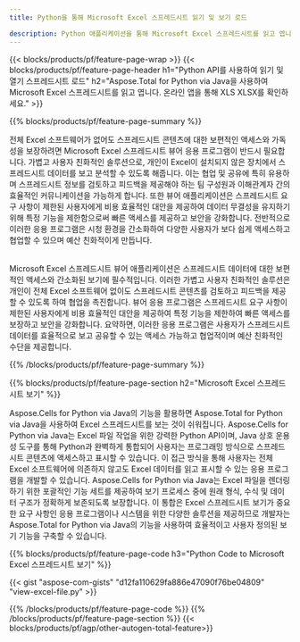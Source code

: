 ```yaml
---
title: Python을 통해 Microsoft Excel 스프레드시트 읽기 및 보기 로드 

description: Python 애플리케이션을 통해 Microsoft Excel 스프레드시트를 읽고 엽니다.
---
```


{{< blocks/products/pf/feature-page-wrap >}}
{{< blocks/products/pf/feature-page-header h1="Python API를 사용하여 읽기 및 열기 스프레드시트 로드" h2="Aspose.Total for Python via Java을 사용하여 Microsoft Excel 스프레드시트를 읽고 엽니다. 온라인 앱을 통해 XLS XLSX를 확인하세요." >}}

{{% blocks/products/pf/feature-page-summary %}}

전체 Excel 소프트웨어가 없어도 스프레드시트 콘텐츠에 대한 보편적인 액세스와 가독성을 보장하려면 Microsoft Excel 스프레드시트 뷰어 응용 프로그램이 반드시 필요합니다. 가볍고 사용자 친화적인 솔루션으로, 개인이 Excel이 설치되지 않은 장치에서 스프레드시트 데이터를 보고 분석할 수 있도록 해줍니다. 이는 협업 및 공유에 특히 유용하며 스프레드시트 정보를 검토하고 피드백을 제공해야 하는 팀 구성원과 이해관계자 간의 효율적인 커뮤니케이션을 가능하게 합니다. 또한 뷰어 애플리케이션은 스프레드시트 요구 사항이 제한된 사용자에게 비용 효율적인 대안을 제공하여 데이터 무결성을 유지하기 위해 특정 기능을 제한함으로써 빠른 액세스를 제공하고 보안을 강화합니다. 전반적으로 이러한 응용 프로그램은 시청 환경을 간소화하여 다양한 사용자가 보다 쉽게 액세스하고 협업할 수 있으며 예산 친화적이게 만듭니다. <br /><br />

Microsoft Excel 스프레드시트 뷰어 애플리케이션은 스프레드시트 데이터에 대한 보편적인 액세스와 간소화된 보기에 필수적입니다. 이러한 가볍고 사용자 친화적인 솔루션은 개인이 전체 Excel 소프트웨어 없이도 스프레드시트 콘텐츠를 검토하고 피드백을 제공할 수 있도록 하여 협업을 촉진합니다. 뷰어 응용 프로그램은 스프레드시트 요구 사항이 제한된 사용자에게 비용 효율적인 대안을 제공하여 특정 기능을 제한하여 빠른 액세스를 보장하고 보안을 강화합니다. 요약하면, 이러한 응용 프로그램은 사용자가 스프레드시트 데이터를 효율적으로 보고 공유할 수 있는 액세스 가능하고 협업적이며 예산 친화적인 수단을 제공합니다.

{{% /blocks/products/pf/feature-page-summary  %}}

{{% blocks/products/pf/feature-page-section  h2="Microsoft Excel 스프레드시트 보기" %}}

Aspose.Cells for Python via Java의 기능을 활용하면 Aspose.Total for Python via Java을 사용하여 Excel 스프레드시트를 보는 것이 쉬워집니다. Aspose.Cells for Python via Java는 Excel 파일 작업을 위한 강력한 Python API이며, Java 상호 운용성 도구를 통해 Python과 완벽하게 통합되어 사용자는 프로그래밍 방식으로 스프레드시트 콘텐츠에 액세스하고 표시할 수 있습니다. 이 접근 방식을 통해 사용자는 전체 Excel 소프트웨어에 의존하지 않고도 Excel 데이터를 읽고 표시할 수 있는 응용 프로그램을 개발할 수 있습니다. Aspose.Cells for Python via Java는 Excel 파일을 렌더링하기 위한 포괄적인 기능 세트를 제공하여 보기 프로세스 중에 원래 형식, 수식 및 데이터 구조가 정확하게 보존되도록 보장합니다. 이 통합은 Excel 스프레드시트 보기가 중요한 요구 사항인 응용 프로그램이나 시스템을 위한 다양한 솔루션을 제공하므로 개발자는 Aspose.Total for Python via Java의 기능을 사용하여 효율적이고 사용자 정의된 보기 기능을 구축할 수 있습니다.

{{% blocks/products/pf/feature-page-code h3="Python Code to Microsoft Excel 스프레드시트 보기" %}}

{{< gist "aspose-com-gists" "d12fa110629fa886e47090f76be04809" "view-excel-file.py" >}}

{{% /blocks/products/pf/feature-page-code  %}}
{{% /blocks/products/pf/feature-page-section %}}
{{< blocks/products/pf/agp/other-autogen-total-feature>}}